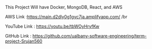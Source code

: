 This Project Will have Docker, MongoDB, React, and AWS

AWS Link :https://main.d2dly0g1gyc7ja.amplifyapp.com/
/br


YouTube Link :
https://youtu.be/tbWOyHryfKw


GitHub Link : https://github.com/ualbany-software-engineering/term-project-Srujan560
